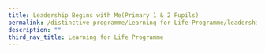 ```yaml
---
title: Leadership Begins with Me(Primary 1 & 2 Pupils)
permalink: /distinctive-programme/Learning-for-Life-Programme/leadership-begins-with-me/
description: ""
third_nav_title: Learning for Life Programme
---
```

